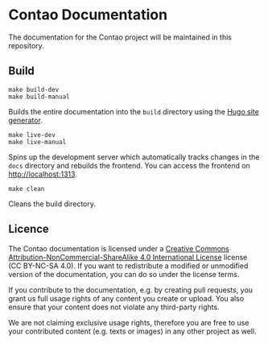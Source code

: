 # Contao Documentation

The documentation for the Contao project will be maintained in this repository.

## Build

```
make build-dev
make build-manual
```

Builds the entire documentation into the `build` directory using the [Hugo site generator](https://gohugo.io/commands/hugo/).

```
make live-dev
make live-manual
```

Spins up the development server which automatically tracks changes in the `docs` directory and rebuilds the frontend.
You can access the frontend on [http://localhost:1313](http://localhost:1313).

```
make clean
```

Cleans the build directory.


## Licence

The Contao documentation is licensed under a [Creative Commons Attribution-NonCommercial-ShareAlike 4.0 International
License](https://creativecommons.org/licenses/by-nc-sa/4.0/) license (CC BY-NC-SA 4.0). If you want to redistribute a modified or unmodified version of the documentation, you can do so under the license terms.

If you contribute to the documentation, e.g. by creating pull requests, you grant us full usage rights of any content you create or upload. You also ensure that your
content does not violate any third-party rights.

We are not claiming exclusive usage rights, therefore you are free to use your
contributed content (e.g. texts or images) in any other project as well.
